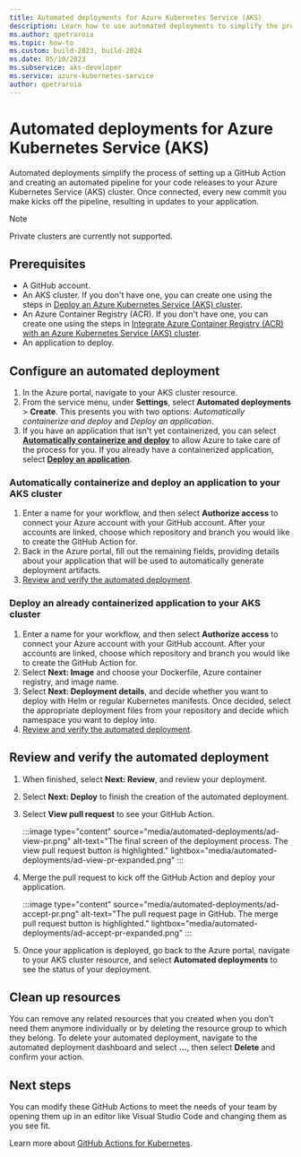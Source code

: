 ```yaml
---
title: Automated deployments for Azure Kubernetes Service (AKS)
description: Learn how to use automated deployments to simplify the process of adding GitHub Actions to your Azure Kubernetes Service (AKS) project.
ms.author: qpetraroia
ms.topic: how-to
ms.custom: build-2023, build-2024
ms.date: 05/10/2023
ms.subservice: aks-developer
ms.service: azure-kubernetes-service
author: qpetraroia
---
```


# Automated deployments for Azure Kubernetes Service (AKS)

Automated deployments simplify the process of setting up a GitHub Action and creating an automated pipeline for your code releases to your Azure Kubernetes Service (AKS) cluster. Once connected, every new commit you make kicks off the pipeline, resulting in updates to your application.

> [!NOTE]
> Private clusters are currently not supported.

## Prerequisites

* A GitHub account.
* An AKS cluster. If you don't have one, you can create one using the steps in [Deploy an Azure Kubernetes Service (AKS) cluster][aks-deploy].
* An Azure Container Registry (ACR). If you don't have one, you can create one using the steps in [Integrate Azure Container Registry (ACR) with an Azure Kubernetes Service (AKS) cluster][acr-create].
* An application to deploy.

## Configure an automated deployment

1. In the Azure portal, navigate to your AKS cluster resource.
1. From the service menu, under **Settings**, select **Automated deployments** > **Create**. This presents you with two options: *Automatically containerize and deploy* and *Deploy an application*.
1. If you have an application that isn't yet containerized, you can select [**Automatically containerize and deploy**](#automatically-containerize-and-deploy-an-application-to-your-aks-cluster) to allow Azure to take care of the process for you. If you already have a containerized application, select [**Deploy an application**](#deploy-an-already-containerized-application-to-your-aks-cluster).

### Automatically containerize and deploy an application to your AKS cluster

1. Enter a name for your workflow, and then select **Authorize access** to connect your Azure account with your GitHub account. After your accounts are linked, choose which repository and branch you would like to create the GitHub Action for.
1. Back in the Azure portal, fill out the remaining fields, providing details about your application that will be used to automatically generate deployment artifacts.
1. [Review and verify the automated deployment](#review-and-verify-the-automated-deployment).

### Deploy an already containerized application to your AKS cluster

1. Enter a name for your workflow, and then select **Authorize access** to connect your Azure account with your GitHub account. After your accounts are linked, choose which repository and branch you would like to create the GitHub Action for.
1. Select **Next: Image** and choose your Dockerfile, Azure container registry, and image name.
1. Select **Next: Deployment details**, and decide whether you want to deploy with Helm or regular Kubernetes manifests. Once decided, select the appropriate deployment files from your repository and decide which namespace you want to deploy into.
1. [Review and verify the automated deployment](#review-and-verify-the-automated-deployment).

## Review and verify the automated deployment

1. When finished, select **Next: Review**, and review your deployment.
1. Select **Next: Deploy** to finish the creation of the automated deployment.
1. Select **View pull request** to see your GitHub Action.

    :::image type="content" source="media/automated-deployments/ad-view-pr.png" alt-text="The final screen of the deployment process. The view pull request button is highlighted." lightbox="media/automated-deployments/ad-view-pr-expanded.png" :::

1. Merge the pull request to kick off the GitHub Action and deploy your application.

    :::image type="content" source="media/automated-deployments/ad-accept-pr.png" alt-text="The pull request page in GitHub. The merge pull request button is highlighted." lightbox="media/automated-deployments/ad-accept-pr-expanded.png" :::

1. Once your application is deployed, go back to the Azure portal, navigate to your AKS cluster resource, and select **Automated deployments** to see the status of your deployment.

## Clean up resources

You can remove any related resources that you created when you don't need them anymore individually or by deleting the resource group to which they belong. To delete your automated deployment, navigate to the automated deployment dashboard and select **...**, then select **Delete** and confirm your action.

## Next steps

You can modify these GitHub Actions to meet the needs of your team by opening them up in an editor like Visual Studio Code and changing them as you see fit.

Learn more about [GitHub Actions for Kubernetes][kubernetes-action].

<!-- LINKS -->
[kubernetes-action]: kubernetes-action.md
[aks-deploy]: ./learn/quick-kubernetes-deploy-portal.md
[acr-create]: ./cluster-container-registry-integration.md

